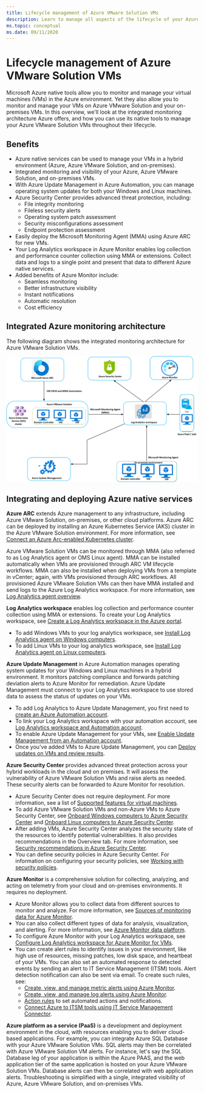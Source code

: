 ```yaml
---
title: Lifecycle management of Azure VMware Solution VMs
description: Learn to manage all aspects of the lifecycle of your Azure VMware Solution VMs with Microsoft Azure native tools.
ms.topic: conceptual
ms.date: 09/11/2020
---
```


# Lifecycle management of Azure VMware Solution VMs

Microsoft Azure native tools allow you to monitor and manage your virtual machines (VMs) in the Azure environment. Yet they also allow you to monitor and manage your VMs on Azure VMware Solution and your on-premises VMs. In this overview, we'll look at the integrated monitoring architecture Azure offers, and how you can use its native tools to manage your Azure VMware Solution VMs throughout their lifecycle.

## Benefits

- Azure native services can be used to manage your VMs in a hybrid environment (Azure, Azure VMware Solution, and on-premises).
- Integrated monitoring and visibility of your Azure, Azure VMware Solution, and on-premises VMs.
- With Azure Update Management in Azure Automation, you can manage operating system updates for both your Windows and Linux machines. 
- Azure Security Center provides advanced threat protection, including:
    - File integrity monitoring
    - Fileless security alerts
    - Operating system patch assessment
    - Security misconfigurations assessment
    - Endpoint protection assessment 
- Easily deploy the Microsoft Monitoring Agent (MMA) using Azure ARC for new VMs. 
- Your Log Analytics workspace in Azure Monitor enables log collection and performance counter collection using MMA or extensions. Collect data and logs to a single point and present that data to different Azure native services. 
- Added benefits of Azure Monitor include: 
    - Seamless monitoring 
    - Better infrastructure visibility 
    - Instant notifications 
    - Automatic resolution 
    - Cost efficiency 

## Integrated Azure monitoring architecture

The following diagram shows the integrated monitoring architecture for Azure VMware Solution VMs.

![Integrated Azure monitoring architecture](media/lifecycle-management-azure-vmware-solutions-virtual-machines/integrated-azure-monitoring-architecture.png)

## Integrating and deploying Azure native services

**Azure ARC** extends Azure management to any infrastructure, including Azure VMware Solution, on-premises, or other cloud platforms. Azure ARC can be deployed by installing an Azure Kubernetes Service (AKS) cluster in the Azure VMware Solution environment. For more information, see [Connect an Azure Arc-enabled Kubernetes cluster](../azure-arc/kubernetes/connect-cluster.md).

Azure VMware Solution VMs can be monitored through MMA (also referred to as Log Analytics agent or OMS Linux agent). MMA can be installed automatically when VMs are provisioned through ARC VM lifecycle workflows. MMA can also be installed when deploying VMs from a template in vCenter; again, with VMs provisioned through ARC workflows. All provisioned Azure VMware Solution VMs can then have MMA installed and send logs to the Azure Log Analytics workspace. For more information, see [Log Analytics agent overview](../azure-monitor/platform/log-analytics-agent.md).

**Log Analytics workspace** enables log collection and performance counter collection using MMA or extensions. To create your Log Analytics workspace, see [Create a Log Analytics workspace in the Azure portal](../azure-monitor/learn/quick-create-workspace.md).
- To add Windows VMs to your log analytics workspace, see [Install Log Analytics agent on Windows computers](../azure-monitor/platform/agent-windows.md).
- To add Linux VMs to your log analytics workspace, see [Install Log Analytics agent on Linux computers](../azure-monitor/platform/agent-linux.md).

**Azure Update Management** in Azure Automation manages operating system updates for your Windows and Linux machines in a hybrid environment. It monitors patching compliance and forwards patching deviation alerts to Azure Monitor for remediation. Azure Update Management must connect to your Log Analytics workspace to use stored data to assess the status of updates on your VMs.
- To add Log Analytics to Azure Update Management, you first need to [create an Azure Automation account](../automation/automation-create-standalone-account.md).
- To link your Log Analytics workspace with your automation account, see [Log Analytics workspace and Automation account](../azure-monitor/insights/solutions.md#log-analytics-workspace-and-automation-account).
- To enable Azure Update Management for your VMs, see [Enable Update Management from an Automation account](../automation/update-management/update-mgmt-enable-automation-account.md).
- Once you've added VMs to Azure Update Management, you can [Deploy updates on VMs and review results](../automation/update-management/update-mgmt-deploy-updates.md). 

**Azure Security Center** provides advanced threat protection across your hybrid workloads in the cloud and on premises. It will assess the vulnerability of Azure VMware Solution VMs and raise alerts as needed. These security alerts can be forwarded to Azure Monitor for resolution.
- Azure Security Center does not require deployment. For more information, see a list of [Supported features for virtual machines](../security-center/security-center-services.md).
- To add Azure VMware Solution VMs and non-Azure VMs to Azure Security Center, see [Onboard Windows computers to Azure Security Center](../security-center/quick-onboard-windows-computer.md) and [Onboard Linux computers to Azure Security Center](../security-center/quick-onboard-linux-computer.md).
- After adding VMs, Azure Security Center analyzes the security state of the resources to identify potential vulnerabilities. It also provides recommendations in the Overview tab. For more information, see [Security recommendations in Azure Security Center](../security-center/security-center-recommendations.md).
- You can define security policies in Azure Security Center. For information on configuring your security policies, see [Working with security policies](../security-center/tutorial-security-policy.md).

**Azure Monitor** is a comprehensive solution for collecting, analyzing, and acting on telemetry from your cloud and on-premises environments. It requires no deployment.
- Azure Monitor allows you to collect data from different sources to monitor and analyze. For more information, see [Sources of monitoring data for Azure Monitor](../azure-monitor/platform/data-sources.md).
- You can also collect different types of data for analysis, visualization, and alerting. For more information, see [Azure Monitor data platform](../azure-monitor/platform/data-platform.md).
- To configure Azure Monitor with your Log Analytics workspace, see [Configure Log Analytics workspace for Azure Monitor for VMs](../azure-monitor/insights/vminsights-configure-workspace.md).
- You can create alert rules to identify issues in your environment, like high use of resources, missing patches, low disk space, and heartbeat of your VMs. You can also set an automated response to detected events by sending an alert to IT Service Management (ITSM) tools. Alert detection notification can also be sent via email. To create such rules, see:
    - [Create, view, and manage metric alerts using Azure Monitor](../azure-monitor/platform/alerts-metric.md).
    - [Create, view, and manage log alerts using Azure Monitor](../azure-monitor/platform/alerts-log.md).
    - [Action rules](../azure-monitor/platform/alerts-action-rules.md) to set automated actions and notifications.
    - [Connect Azure to ITSM tools using IT Service Management Connector](../azure-monitor/platform/itsmc-overview.md).

**Azure platform as a service (PaaS)** is a development and deployment environment in the cloud, with resources enabling you to deliver cloud-based applications. For example, you can integrate Azure SQL Database with your Azure VMware Solution VMs. SQL alerts may then be correlated with Azure VMware Solution VM alerts. For instance, let's say the SQL Database leg of your application is within the Azure PAAS, and the web application tier of the same application is hosted on your Azure VMware Solution VMs. Database alerts can then be correlated with web application alerts. Troubleshooting is simplified with a single, integrated visibility of Azure, Azure VMware Solution, and on-premises VMs.

